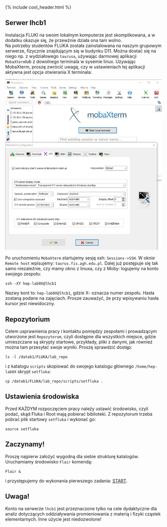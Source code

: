 {% include cool_header.html %}

## Serwer lhcb1

Instalacja FLUKI na swoim lokalnym komputerze jest skomplikowana, a w dodatku okazuje się, że przewżnie działa ona tam wolno. <br>
Na potrzeby studentów FLUKA została zainstalowana na naszym grupowym serwerze, fizycznie znajdującym się w budynku D11. Można dostać się na niego np. z wydziałowego `taurusa`, używając darmowej aplikacji `MobaXterm`lub z dowolnego terminala w sysemie linux. 
Używając MobaXterm, proszę zwrócić uwagę, czy w ustawieniach tej aplikacji aktywna jest opcja otwierania X terminala:

[!["moba"](Images/moba.jpg)](Images/moba.jpg)

Po uruchomieniu `MobaXterm` startujemy sesję ssh: `Sessions->SSH`. W oknie `Remote host` wpisujemy: `taurus.fis.agh.edu.pl`.
Dalej już postępuje się tak samo niezależnie, czy mamy okno z linuxa, czy z Moby:  logujemy na konto swojego zespołu:
```
ssh -XY hep-lab0X@lhcb1
```
Nazwy kont to: `hep-lab0X@lhcb1`, gdzie X- oznacza numer zespołu. Hasła zostaną podane na zajęciach. Prosze zauważyć, że przy wpisywaniu hasła kursor jest niewidoczny. 

## Repozytorium
Celem usprawnienia pracy i kontaktu pomiędzy zespołami i prowadzącym utworzone jest `Repozytorum`, czyli dostępne dla wszystkich miejsce, gdzie umieszczane są skrypty startowe, przykłady, pliki z danymi, jak również można tam przesyłać swoje wyniki. Proszę sprawdzić dostęp:
```
ls -l /datab1/FLUKA/lab_repo
```
i z katalogu `scripts` skopiować do swojego katalogu głównego `/home/hep-lab0X` skrypt `setfluka`:
```
cp /datab1/FLUKA/lab_repo/scripts/setfluka .
```

## Ustawienia środowiska 
Przed KAŻDYM rozpoczęciem pracy należy ustawić środowisko, czyli podać, skąd Fluka i Root mają pobierać biblioteki. Z repozytorum trzeba pobrać plik startowy `setfluka` i wykonać go:
```
source setfluka
```
## Zaczynamy!
Proszę najpierw założyć wygodną dla siebie strukturę katalogów. Uruchamiamy środowisko `Flair` komendą:
```
Flair &
```
i przystępujemy do wykonania pierwszego zadania: [START](Start.md).

## Uwaga!
Konto na serwerze `lhcb1` jest przeznaczone tylko na cele dydaktyczne dla analiz dotyczących oddziaływania promieniowania z materią i fizyki cząstek elementarnych. Inne użycie jest niedozwolone!
